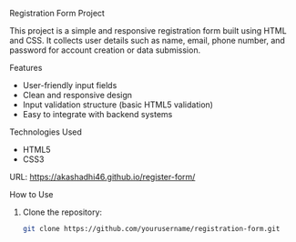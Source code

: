  Registration Form Project

This project is a simple and responsive registration form built using HTML and CSS. It collects user details such as name, email, phone number, and password for account creation or data submission.

 Features

- User-friendly input fields
- Clean and responsive design
- Input validation structure (basic HTML5 validation)
- Easy to integrate with backend systems

 Technologies Used

- HTML5
- CSS3


URL:
https://akashadhi46.github.io/register-form/

 How to Use

1. Clone the repository:
   ```bash
   git clone https://github.com/yourusername/registration-form.git

